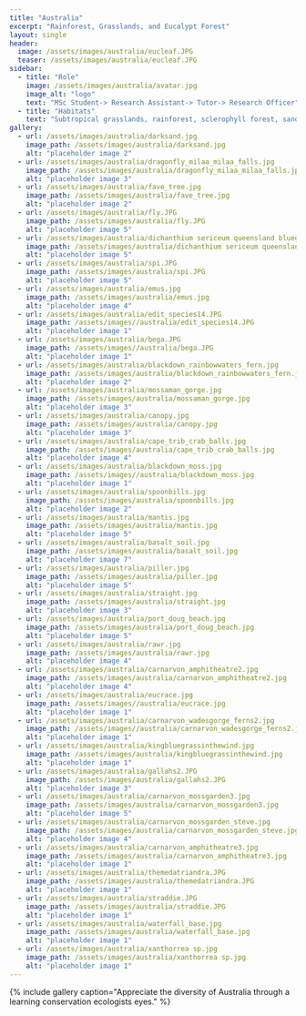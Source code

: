 ```yaml
---
title: "Australia"
excerpt: "Rainforest, Grasslands, and Eucalypt Forest"
layout: single
header:
  image: /assets/images/australia/eucleaf.JPG
  teaser: /assets/images/australia/eucleaf.JPG
sidebar:
  - title: "Role"
    image: /assets/images/australia/avatar.jpg
    image_alt: "logo"
    text: "MSc Student-> Research Assistant-> Tutor-> Research Officer"
  - title: "Habitats"
    text: "Subtropical grasslands, rainforest, sclerophyll forest, sand islands, beaches and everywhere in between"
gallery:
  - url: /assets/images/australia/darksand.jpg
    image_path: /assets/images/australia/darksand.jpg
    alt: "placeholder image 2"
  - url: /assets/images/australia/dragonfly_milaa_milaa_falls.jpg
    image_path: /assets/images/australia/dragonfly_milaa_milaa_falls.jpg
    alt: "placeholder image 3"
  - url: /assets/images/australia/fave_tree.jpg
    image_path: /assets/images/australia/fave_tree.jpg
    alt: "placeholder image 2"  
  - url: /assets/images/australia/fly.JPG
    image_path: /assets/images/australia/fly.JPG
    alt: "placeholder image 5"    
  - url: /assets/images/australia/dichanthium sericeum queensland bluegrass.jpg
    image_path: /assets/images/australia/dichanthium sericeum queensland bluegrass.jpg
    alt: "placeholder image 5"
  - url: /assets/images/australia/spi.JPG
    image_path: /assets/images/australia/spi.JPG
    alt: "placeholder image 5"  
  - url: /assets/images/australia/emus.jpg
    image_path: /assets/images/australia/emus.jpg
    alt: "placeholder image 4"
  - url: /assets/images/australia/edit_species14.JPG
    image_path: /assets/images//australia/edit_species14.JPG
    alt: "placeholder image 1"
  - url: /assets/images/australia/bega.JPG
    image_path: /assets/images//australia/bega.JPG
    alt: "placeholder image 1"
  - url: /assets/images/australia/blackdown_rainbowwaters_fern.jpg
    image_path: /assets/images/australia/blackdown_rainbowwaters_fern.jpg
    alt: "placeholder image 2"
  - url: /assets/images/australia/mossaman_gorge.jpg
    image_path: /assets/images/australia/mossaman_gorge.jpg
    alt: "placeholder image 3"  
  - url: /assets/images/australia/canopy.jpg
    image_path: /assets/images/australia/canopy.jpg
    alt: "placeholder image 3"  
  - url: /assets/images/australia/cape_trib_crab_balls.jpg
    image_path: /assets/images/australia/cape_trib_crab_balls.jpg
    alt: "placeholder image 4"
  - url: /assets/images/australia/blackdown_moss.jpg
    image_path: /assets/images//australia/blackdown_moss.jpg
    alt: "placeholder image 1"  
  - url: /assets/images/australia/spoonbills.jpg
    image_path: /assets/images/australia/spoonbills.jpg
    alt: "placeholder image 2"
  - url: /assets/images/australia/mantis.jpg
    image_path: /assets/images/australia/mantis.jpg
    alt: "placeholder image 5"
  - url: /assets/images/australia/basalt_soil.jpg
    image_path: /assets/images/australia/basalt_soil.jpg
    alt: "placeholder image 7"  
  - url: /assets/images/australia/piller.jpg
    image_path: /assets/images/australia/piller.jpg
    alt: "placeholder image 5"  
  - url: /assets/images/australia/straight.jpg
    image_path: /assets/images/australia/straight.jpg
    alt: "placeholder image 3"
  - url: /assets/images/australia/port_doug_beach.jpg
    image_path: /assets/images/australia/port_doug_beach.jpg
    alt: "placeholder image 5"  
  - url: /assets/images/australia/rawr.jpg
    image_path: /assets/images/australia/rawr.jpg
    alt: "placeholder image 4"
  - url: /assets/images/australia/carnarvon_amphitheatre2.jpg
    image_path: /assets/images/australia/carnarvon_amphitheatre2.jpg
    alt: "placeholder image 4"
  - url: /assets/images/australia/eucrace.jpg
    image_path: /assets/images//australia/eucrace.jpg
    alt: "placeholder image 1"    
  - url: /assets/images/australia/carnarvon_wadesgorge_ferns2.jpg
    image_path: /assets/images//australia/carnarvon_wadesgorge_ferns2.jpg
    alt: "placeholder image 1"
  - url: /assets/images/australia/kingbluegrassinthewind.jpg
    image_path: /assets/images/australia/kingbluegrassinthewind.jpg
    alt: "placeholder image 1"
  - url: /assets/images/australia/gallahs2.JPG
    image_path: /assets/images/australia/gallahs2.JPG
    alt: "placeholder image 3"
  - url: /assets/images/australia/carnarvon_mossgarden3.jpg
    image_path: /assets/images/australia/carnarvon_mossgarden3.jpg
    alt: "placeholder image 5"    
  - url: /assets/images/australia/carnarvon_mossgarden_steve.jpg
    image_path: /assets/images/australia/carnarvon_mossgarden_steve.jpg
    alt: "placeholder image 4"
  - url: /assets/images/australia/carnarvon_amphitheatre3.jpg
    image_path: /assets/images/australia/carnarvon_amphitheatre3.jpg
    alt: "placeholder image 1"
  - url: /assets/images/australia/themedatriandra.JPG
    image_path: /assets/images/australia/themedatriandra.JPG
    alt: "placeholder image 1"  
  - url: /assets/images/australia/straddie.JPG
    image_path: /assets/images/australia/straddie.JPG
    alt: "placeholder image 1"    
  - url: /assets/images/australia/waterfall_base.jpg
    image_path: /assets/images/australia/waterfall_base.jpg
    alt: "placeholder image 1"  
  - url: /assets/images/australia/xanthorrea sp.jpg
    image_path: /assets/images/australia/xanthorrea sp.jpg
    alt: "placeholder image 1"    
---
```




{% include gallery caption="Appreciate the diversity of Australia through a learning conservation ecologists eyes." %}

